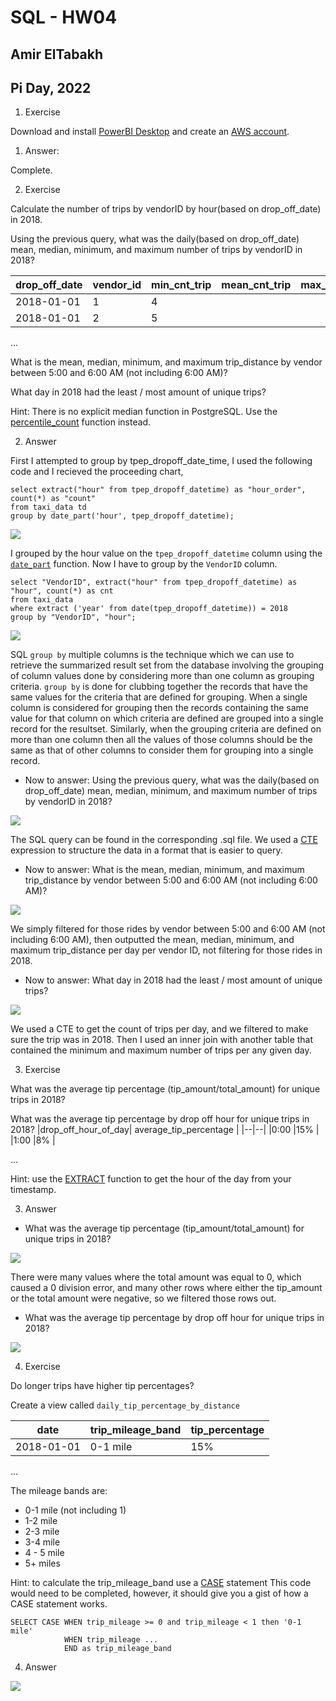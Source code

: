 # SQL - HW04
## Amir ElTabakh
## Pi Day, 2022

1. Exercise

Download and install [PowerBI Desktop](https://www.microsoft.com/en-us/download/details.aspx?id=58494) and  create an [AWS account](https://portal.aws.amazon.com/billing/signup#/start). 

1. Answer:

Complete.

2. Exercise

Calculate the number of trips by vendorID by hour(based on drop_off_date) in 2018.

Using the previous query, what was the daily(based on drop_off_date) mean, median, minimum, and maximum number of trips by vendorID in 2018?  

|drop_off_date|vendor_id| min_cnt_trip| mean_cnt_trip| max_cnt_trip|
|--|--|--|--|--|
|2018-01-01  |1  |4  |
|2018-01-01  |2  |5  |
...

What is the mean, median, minimum, and maximum trip_distance by vendor between 5:00 and 6:00 AM (not including 6:00 AM)?

What day in 2018 had the least / most amount of unique trips?


Hint: There is no explicit median function in PostgreSQL. Use the [percentile_count](https://www.postgresql.org/docs/9.4/functions-aggregate.html) function instead.

2. Answer

First I attempted to group by tpep_dropoff_date_time, I used the following code and I recieved the proceeding chart,

```
select extract("hour" from tpep_dropoff_datetime) as "hour_order", count(*) as "count"
from taxi_data td 
group by date_part('hour', tpep_dropoff_datetime);
```

![](https://github.com/sfnxboy/SQL_Math-290/blob/main/homeworks/HW05/images/sql_hw05_01.png)

I grouped by the hour value on the `tpep_dropoff_datetime` column using the [`date_part`](https://www.educba.com/postgresql-date_part/) function. Now I have to group by the `VendorID` column.

```
select "VendorID", extract("hour" from tpep_dropoff_datetime) as "hour", count(*) as cnt
from taxi_data 
where extract ('year' from date(tpep_dropoff_datetime)) = 2018
group by "VendorID", "hour";
```

![](https://github.com/sfnxboy/SQL_Math-290/blob/main/homeworks/HW05/images/sql_hw05_02.png)

SQL `group by` multiple columns is the technique which we can use to retrieve the summarized result set from the database involving the grouping of column values done by considering more than one column as grouping criteria. `group by` is done for clubbing together the records that have the same values for the criteria that are defined for grouping. When a single column is considered for grouping then the records containing the same value for that column on which criteria are defined are grouped into a single record for the resultset. Similarly, when the grouping criteria are defined on more than one column then all the values of those columns should be the same as that of other columns to consider them for grouping into a single record. 

- Now to answer: Using the previous query, what was the daily(based on drop_off_date) mean, median, minimum, and maximum number of trips by vendorID in 2018? 

![](https://github.com/sfnxboy/SQL_Math-290/blob/main/homeworks/HW05/images/sql_hw05_03.png)

The SQL query can be found in the corresponding .sql file. We used a [CTE](https://www.geeksforgeeks.org/cte-in-sql/) expression to structure the data in a format that is easier to query.

- Now to answer: What is the mean, median, minimum, and maximum trip_distance by vendor between 5:00 and 6:00 AM (not including 6:00 AM)?

![](https://github.com/sfnxboy/SQL_Math-290/blob/main/homeworks/HW05/images/sql_hw05_04.png)

We simply filtered for those rides by vendor between 5:00 and 6:00 AM (not including 6:00 AM), then outputted the mean, median, minimum, and maximum trip_distance per day per vendor ID, not filtering for those rides in 2018.

- Now to answer: What day in 2018 had the least / most amount of unique trips?

![](https://github.com/sfnxboy/SQL_Math-290/blob/main/homeworks/HW05/images/sql_hw05_05.png)

We used a CTE to get the count of trips per day, and we filtered to make sure the trip was in 2018. Then I used an inner join with another table that contained the minimum and maximum number of trips per any given day.

3. Exercise

What was the average tip percentage (tip_amount/total_amount) for unique trips in 2018?

What was the average  tip percentage by drop off hour for unique trips in 2018?
|drop_off_hour_of_day| average_tip_percentage |
|--|--|
|0:00  |15%  |
|1:00  |8%  |

...


Hint: use the [EXTRACT](https://www.postgresql.org/docs/9.1/functions-datetime.html) function to get the hour of the day from your timestamp.

3. Answer

- What was the average tip percentage (tip_amount/total_amount) for unique trips in 2018?

![](https://github.com/sfnxboy/SQL_Math-290/blob/main/homeworks/HW05/images/sql_hw05_07.png)

There were many values where the total amount was equal to 0, which caused a 0 division error, and many other rows where either the tip_amount or the total amount were negative, so we filtered those rows out.

- What was the average  tip percentage by drop off hour for unique trips in 2018?

![](https://github.com/sfnxboy/SQL_Math-290/blob/main/homeworks/HW05/images/sql_hw05_08.png)

4. Exercise

Do longer trips have higher tip percentages?

Create a view called `daily_tip_percentage_by_distance`

|date|trip_mileage_band  | tip_percentage  |
|--|--|--|
|2018-01-01  |0-1 mile  | 15%
...

The mileage bands are:
 - 0-1 mile (not including 1)
 - 1-2 mile
 - 2-3 mile
 - 3-4 mile
 - 4 - 5 mile
 - 5+ miles

Hint: to calculate the trip_mileage_band use a [CASE](https://www.postgresqltutorial.com/postgresql-case/) statement
This code would need to be completed, however, it should give you a gist of how a CASE statement works.

    SELECT CASE WHEN trip_mileage >= 0 and trip_mileage < 1 then '0-1 mile'
                WHEN trip_mileage ...
                END as trip_mileage_band
                
4. Answer

![](https://github.com/sfnxboy/SQL_Math-290/blob/main/homeworks/HW05/images/sql_hw05_09.png)
